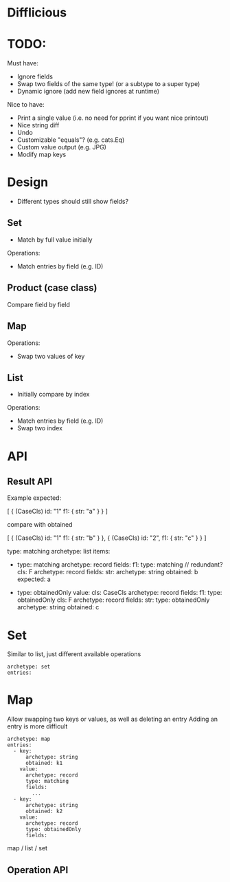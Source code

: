# Difflicious

# TODO:
Must have:
- Ignore fields
- Swap two fields of the same type! (or a subtype to a super type)
- Dynamic ignore (add new field ignores at runtime)
  
Nice to have:
- Print a single value (i.e. no need for pprint if you want nice printout)
- Nice string diff
- Undo
- Customizable "equals"? (e.g. cats.Eq)
- Custom value output (e.g. JPG)
- Modify map keys

# Design

- Different types should still show fields?

## Set

- Match by full value initially

Operations:
- Match entries by field (e.g. ID)

## Product (case class)

Compare field by field

## Map

Operations:
- Swap two values of key

## List

- Initially compare by index

Operations:
- Match entries by field (e.g. ID)
- Swap two index

# API

## Result API

Example expected:

[
  {
    (CaseCls)
    id: "1"
    f1: {
      str: "a"
    }
  }
]

compare with obtained

[
  {
    (CaseCls)
    id: "1"
    f1: {
      str: "b"
    }
  },
  {
    (CaseCls)
    id: "2",
    f1: {
      str: "c"
    }
  }
]

type: matching
archetype: list
items: 
  - type: matching
    archetype: record
    fields: 
      f1: 
        type: matching // redundant?
        cls: F
        archetype: record
        fields:
          str:
            archetype: string
            obtained: b
            expected: a
    
  - type: obtainedOnly
    value:
      cls: CaseCls
      archetype: record
      fields:
        f1:
          type: obtainedOnly
          cls: F
          archetype: record
          fields:
            str:
              type: obtainedOnly
              archetype: string
              obtained: c
    
# Set
Similar to list, just different available operations
```
archetype: set
entries:

```

# Map

Allow swapping two keys or values, as well as deleting an entry
Adding an entry is more difficult

```
archetype: map
entries:
  - key:
      archetype: string
      obtained: k1
    value:
      archetype: record
      type: matching
      fields:
        ...
  - key:
      archetype: string
      obtained: k2
    value:
      archetype: record
      type: obtainedOnly
      fields:
```
  
map / list / set

## Operation API


